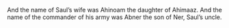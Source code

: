 And the name of Saul’s wife was Ahinoam the daughter of Ahimaaz. And the name of the commander of his army was Abner the son of Ner, Saul’s uncle.

